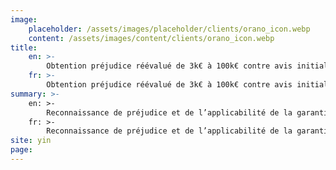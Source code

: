 ```yaml
---
image:
    placeholder: /assets/images/placeholder/clients/orano_icon.webp
    content: /assets/images/content/clients/orano_icon.webp
title:
    en: >-
        Obtention préjudice réévalué de 3k€ à 100k€ contre avis initial de l’expert d’assurance
    fr: >-
        Obtention préjudice réévalué de 3k€ à 100k€ contre avis initial de l’expert d’assurance
summary: >-
    en: >-
        Reconnaissance de préjudice et de l’applicabilité de la garantie décennale par contestation point par point d’un rapport d’expertise d’un laboratoire international sur les causes de corrosion de réseaux étendus ECS => passage d’une indemnisation de 2,5 à 100k€.
    fr: >-
        Reconnaissance de préjudice et de l’applicabilité de la garantie décennale par contestation point par point d’un rapport d’expertise d’un laboratoire international sur les causes de corrosion de réseaux étendus ECS => passage d’une indemnisation de 2,5 à 100k€.
site: yin
page:
---
```

